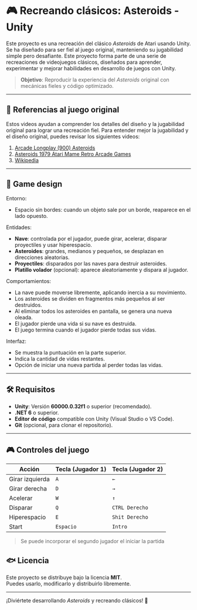 # 🎮 Recreando clásicos: Asteroids - Unity

Este proyecto es una recreación del clásico *Asteroids* de Atari usando Unity. Se ha diseñado para ser fiel al juego original, manteniendo su jugabilidad simple pero desafiante.
Este proyecto forma parte de una serie de recreaciones de videojuegos clásicos, diseñados para aprender, experimentar y mejorar habilidades en desarrollo de juegos con Unity.

> **Objetivo**: Reproducir la experiencia del *Asteroids* original con mecánicas fieles y código optimizado.

---

## 🎥 Referencias al juego original

Estos videos ayudan a comprender los detalles del diseño y la jugabilidad original para lograr una recreación fiel.
Para entender mejor la jugabilidad y el diseño original, puedes revisar los siguientes videos:

1. [Arcade Longplay (900) Asteroids](https://www.youtube.com/watch?v=_TKiRvGfw3Q)  
2. [Asteroids 1979 Atari Mame Retro Arcade Games](https://www.youtube.com/watch?v=Dqw6xRbCgV0)  
4. [Wikipedia](https://es.wikipedia.org/wiki/Asteroids)

---

## 📌 Game design

Entorno:
- Espacio sin bordes: cuando un objeto sale por un borde, reaparece en el lado opuesto.

Entidades:
- **Nave**: controlada por el jugador, puede girar, acelerar, disparar proyectiles y usar hiperespacio.
- **Asteroides**: grandes, medianos y pequeños, se desplazan en direcciones aleatorias.
- **Proyectiles**: disparados por las naves para destruir asteroides.
- **Platillo volador** (opcional): aparece aleatoriamente y dispara al jugador.

Comportamientos:
- La nave puede moverse libremente, aplicando inercia a su movimiento.
- Los asteroides se dividen en fragmentos más pequeños al ser destruidos.
- Al eliminar todos los asteroides en pantalla, se genera una nueva oleada.
- El jugador pierde una vida si su nave es destruida.
- El juego termina cuando el jugador pierde todas sus vidas.

Interfaz:
- Se muestra la puntuación en la parte superior.
- Indica la cantidad de vidas restantes.
- Opción de iniciar una nueva partida al perder todas las vidas.

---

## 🛠️ Requisitos

- **Unity**: Versión **60000.0.32f1** o superior (recomendado).  
- **.NET 6** o superior.  
- **Editor de código** compatible con Unity (Visual Studio o VS Code).  
- **Git** (opcional, para clonar el repositorio).  

---

## 🎮 Controles del juego

| Acción         | Tecla (Jugador 1) | Tecla (Jugador 2)
|---------------|----|---|
| Girar izquierda  | `A` | `←` |
| Girar derecha   | `D` | `→` |
| Acelerar      | `W` | `↑` |
| Disparar      | `Q` | `CTRL Derecho` |
| Hiperespacio | `E` | `Shit Derecho` |
| Start | `Espacio` | `Intro` |

> Se puede incorporar el segundo jugador el iniciar la partida

## 🐟 Licencia

Este proyecto se distribuye bajo la licencia **MIT**.  
Puedes usarlo, modificarlo y distribuirlo libremente.

---

¡Diviértete desarrollando *Asteroids* y recreando clásicos! 🚀

